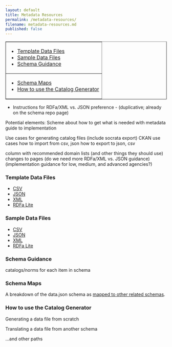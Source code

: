 ```yaml
---
layout: default
title: Metadata Resources
permalink: /metadata-resources/
filename: metadata-resources.md
published: false
---
```


<table border="1" width="60%">
<b>
<tr>
<td>
<ul>
<li><a href="http://project-open-data.github.com/metadata-resources/#template">Template Data Files</a></li>
<li><a href="http://project-open-data.github.com/metadata-resources/#sample">Sample Data Files</a></li>
<li><a href="http://project-open-data.github.com/metadata-resources/#guidance">Schema Guidance</a></li></td>
</tr>
<tr>
<td><ul>
<li><a href="http://project-open-data.github.com/metadata-resources/#maps">Schema Maps</a></li>
<li><a href="http://project-open-data.github.com/metadata-resources/#generator">How to use the Catalog Generator</a></li></td>
</tr>
</b>
</table>


* Instructions for RDFa/XML vs. JSON preference - (duplicative; already on the schema repo page)

Potential elements:
Scheme about how to get what is needed with metadata
guide to implementation

Use cases for generating catalog files (include socrata export)
CKAN use cases
how to import from csv, json
how to export to json, csv

column with recommended domain lists (and other things they should use)
changes to pages 
(do we need more RDFa/XML vs. JSON guidance)
(implementation guidance for low, medium, and advanced agencies?)



### Template Data Files<a id="template"></a>
* [CSV]()
* [JSON]()
* [XML]()
* [RDFa Lite]()


### Sample Data Files<a id="sample"></a>
* [CSV]()
* [JSON]()
* [XML]()
* [RDFa Lite]()

### Schema Guidance<a id="guidance"></a>

catalogs/norms for each item in schema

### Schema Maps<a id="maps"></a>

A breakdown of the data.json schema as [mapped to other related schemas]().  

### How to use the Catalog Generator<a id="generator"></a>

Generating a data file from scratch

Translating a data file from another schema

 ...and other paths